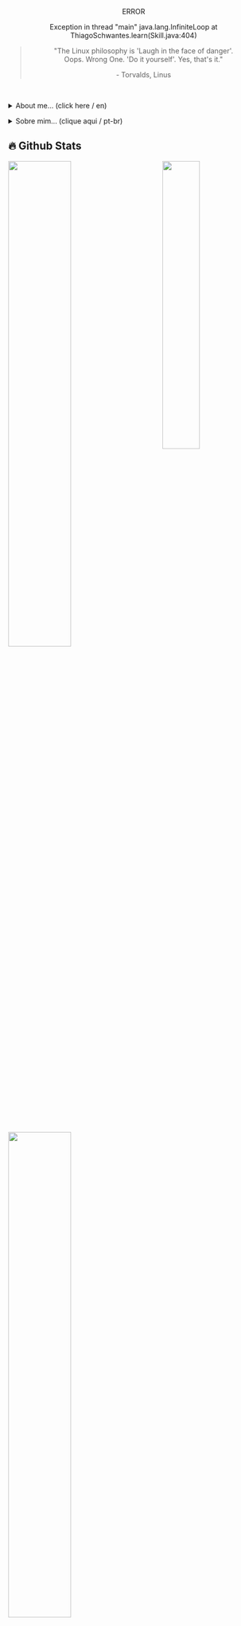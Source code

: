 <p align="center">ERROR</p>
<p align="center">Exception in thread "main" java.lang.InfiniteLoop at ThiagoSchwantes.learn(Skill.java:404)</p>

<blockquote align="center">
  <p>"The Linux philosophy is 'Laugh in the face of danger'.<br/>
    Oops. Wrong One. 'Do it yourself'. Yes, that's it." </p>
  - Torvalds, Linus 
</blockquote>

<br/>

<p>
  <details>
    <summary>About me... (click here / en)</summary>
    <ul>
      <li><p>📭 Contact: <a href="mailto:thiagodemoura.contato@gmail.com">thiagodemoura.contato@gmail.com</a></p></li>
       <li><p>
         <img align="center" height="20" width="20" src="https://cdn.iconscout.com/icon/free/png-256/free-linkedin-logo-icon-download-in-svg-png-gif-file-formats--social-media-pack-logos-icons-916919.png" />
         LinkedIn: <a href="https://www.linkedin.com/in/thiago-schwantes-de-moura/">thiago-schwantes-de-moura</a></p></li>
       <li><p>
          <img align="center" height="20" width="20" src="https://cdn.jsdelivr.net/gh/devicons/devicon@latest/icons/gitlab/gitlab-original.svg" />
          GitLab: <a href="https://gitlab.com/ThiagoSchwantes">ThiagoSchwantes</a> (other projects and exercises)
      </p></li>
      <li>🎓 Studying: degree in Systems Analysis and Development (<cite>Positivo University<cite>)</li><br>
      <li>⌛ Right Now: looking for an internship</li>
    </ul>
  </details>
</p>

<p>
  <details>
    <summary>Sobre mim... (clique aqui / pt-br)</summary>
    <ul>
      <li><p>📭 Contato: <a href="mailto:thiagodemoura.contato@gmail.com">thiagodemoura.contato@gmail.com</a></p></li>
       <li><p>
         <img align="center" height="20" width="20" src="https://cdn.iconscout.com/icon/free/png-256/free-linkedin-logo-icon-download-in-svg-png-gif-file-formats--social-media-pack-logos-icons-916919.png" />
         LinkedIn: <a href="https://www.linkedin.com/in/thiago-schwantes-de-moura/">thiago-schwantes-de-moura</a></p></li>
       <li><p>
          <img align="center" height="20" width="20" src="https://cdn.jsdelivr.net/gh/devicons/devicon@latest/icons/gitlab/gitlab-original.svg" />
          GitLab: <a href="https://gitlab.com/ThiagoSchwantes">ThiagoSchwantes</a> (outros projetos e exercícios de lógica)
      </p></li>
      <li>🎓 Estudando: graduação em Análise e desenvolvimento de Sistemas (<cite>Universidade Positivo<cite>)</li><br>
      <li>⌛ No momento: procurando por estágio</li>
    </ul>
  </details>
</p>
        
## 🔥 Github Stats
<div>
  <img align="right" width="38.5%" src="https://s1.zerochan.net/Bartholomew.Kuma.600.2544023.jpg"/>
  <div align="left">
    <img width="50%" src="http://github-readme-streak-stats.herokuapp.com/?user=ThiagoSchwantes&theme=dark&date_format=M%20j%5B%2C%20Y%5D&ring=ff3068&fire=ff3068&sideNums=ff3068">
    <br>
    <img width="50%" align="center" src="https://github-readme-stats.vercel.app/api?username=ThiagoSchwantes&show_icons=true&theme=dark&hide=issues&show=prs_merged&locale=en&custom_title=ThiagoSchwantes&rank_icon=github" />
    <br>
    <img width="50%" align="center" src="https://github-readme-stats.vercel.app/api/top-langs/?username=ThiagoSchwantes&layout=compact&theme=dark&locale=en&langs_count=6&custom_title=Most+used+languages+-+GitHub" />
  </div>
</div>
<blockquote align=right>
    <p>"Your word is a lamp for my feet, a light on my path."</p>
    <cite>Psalm 119:105</cite>
</blockquote>

```java
import br.com.ThiagoSchwantes.Programmer;
import br.com.ThiagoSchwantes.Backend;

public class Profile extends Programmer implements Backend {
  Programmer thiagoSchwantes = new Programmer();
  thiagoSchwantes.name('Thiago Schwantes de Moura');
  thiagoSchwantes.degree('Systems Analysis and Development (Positvo University)', 'IT technical course - IFPR');
}

public class Skills extends Programmer implements Backend {
  thiagoSchwantes.mainLanguage('Java', 'C#', 'Kotlin');
  thiagoSchwantes.otherLanguages('JavaScript', 'TypeScript', 'C', 'PHP', 'python');
  thiagoSchwantes.databases('MySQL', 'SQLite', 'Firebase', 'MongoDB');
  thiagoSchwantes.technologies('ASP.NET Core', 'React', 'Hibernate', 'Laravel', 'Next.js');
  thiagoSchwantes.inProgress('python', 'Kotlin', 'Spring');

  while(true){
    thiagoSchwantes.learn(something);
  }
}
```

